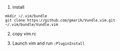 
1. install

```
mkdir ~/.vim/bundle
git clone https://github.com/gmarik/Vundle.vim.git ~/.vim/bundle/Vundle.vim
```

2. copy vim.rc

3. Launch vim and run `:PluginInstall`
